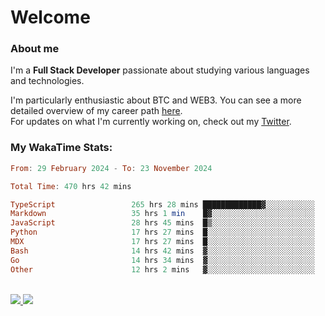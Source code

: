 # Welcome

### About me

I'm a **Full Stack Developer** passionate about studying various languages and technologies. 
</br>

I'm particularly enthusiastic about BTC and WEB3. You can see a more detailed overview of my career path [here](https://yan-pi.vercel.app/).
</br>
For updates on what I'm currently working on, check out my [Twitter](https://twitter.com/yamigake).

### My WakaTime Stats:
<!--START_SECTION:waka-->

```haskell
From: 29 February 2024 - To: 23 November 2024

Total Time: 470 hrs 42 mins

TypeScript                 265 hrs 28 mins █████████████▓░░░░░░░░░░░   54.99 %
Markdown                   35 hrs 1 min    █▓░░░░░░░░░░░░░░░░░░░░░░░   07.26 %
JavaScript                 28 hrs 45 mins  █▒░░░░░░░░░░░░░░░░░░░░░░░   05.96 %
Python                     17 hrs 27 mins  █░░░░░░░░░░░░░░░░░░░░░░░░   03.62 %
MDX                        17 hrs 27 mins  █░░░░░░░░░░░░░░░░░░░░░░░░   03.62 %
Bash                       14 hrs 42 mins  ▓░░░░░░░░░░░░░░░░░░░░░░░░   03.05 %
Go                         14 hrs 34 mins  ▓░░░░░░░░░░░░░░░░░░░░░░░░   03.02 %
Other                      12 hrs 2 mins   ▓░░░░░░░░░░░░░░░░░░░░░░░░   02.49 %
```

<!--END_SECTION:waka-->

<div style="display: inline_block"><br>
  <a style="border-radius:10px;" href="https://www.linkedin.com/in/yan-fernandes-55a81a201/" target="_blank"><img src="https://skillicons.dev/icons?i=linkedin" target="_blank"</a> 
  <a style="border-radius:10px;" href = "mailto:yanfernandes404@gmail.com"><img src="https://skillicons.dev/icons?i=gmail" target="_blank"></a>
</div>
